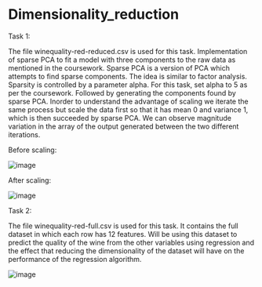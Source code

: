 # Dimensionality_reduction

Task 1:

The file winequality-red-reduced.csv is used for this task. Implementation of sparse PCA to fit a model with three components to the raw data as mentioned in the coursework. Sparse PCA is a version of PCA which attempts to find sparse components. The idea is similar to factor analysis. Sparsity is controlled by a parameter alpha. For this task, set alpha to 5 as per the coursework. Followed by generating the components found by sparse PCA. Inorder to understand the advantage of scaling we iterate the same process but scale the data first so that it has mean 0 and variance 1, which is then succeeded by sparse PCA. We can observe magnitude variation in the array of the output generated between the two different iterations.

Before scaling:

![image](https://user-images.githubusercontent.com/102992254/163504817-f27d0cf2-9368-4b02-a94c-0ccb5588315c.png)

After scaling:

![image](https://user-images.githubusercontent.com/102992254/163504875-aeb16a7a-291a-4db6-88a3-ec06780df218.png)

Task 2:

The file winequality-red-full.csv is used for this task. It contains the full dataset in which each row has 12 features. Will be using this dataset to predict the quality of the wine from the other variables using regression and the effect that reducing the dimensionality of the dataset will have on the performance of the regression algorithm.

![image](https://user-images.githubusercontent.com/102992254/163505447-cc2181a1-87ce-4aa3-bced-4142d260ea6f.png)
